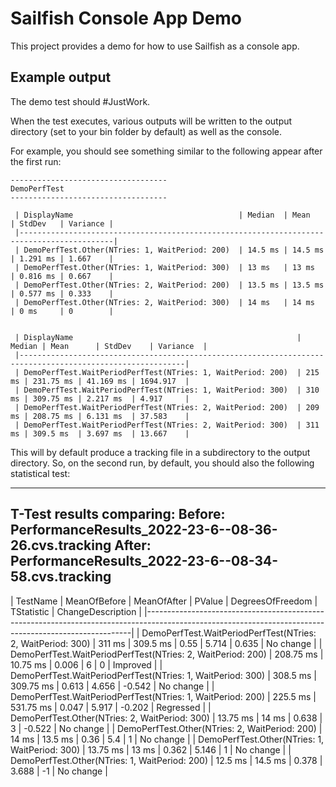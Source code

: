# Sailfish Console App Demo

This project provides a demo for how to use Sailfish as a console app.

## Example output

The demo test should #JustWork.

When the test executes, various outputs will be written to the output directory (set to your bin folder by default) as well as the console.

For example, you should see something similar to the following appear after the first run:

```
-----------------------------------
DemoPerfTest
-----------------------------------

 | DisplayName                                     | Median  | Mean    | StdDev   | Variance |
 |-------------------------------------------------------------------------------------------|
 | DemoPerfTest.Other(NTries: 1, WaitPeriod: 200)  | 14.5 ms | 14.5 ms | 1.291 ms | 1.667    |
 | DemoPerfTest.Other(NTries: 1, WaitPeriod: 300)  | 13 ms   | 13 ms   | 0.816 ms | 0.667    |
 | DemoPerfTest.Other(NTries: 2, WaitPeriod: 200)  | 13.5 ms | 13.5 ms | 0.577 ms | 0.333    |
 | DemoPerfTest.Other(NTries: 2, WaitPeriod: 300)  | 14 ms   | 14 ms   | 0 ms     | 0        |


 | DisplayName                                                  | Median | Mean      | StdDev    | Variance  |
 |-----------------------------------------------------------------------------------------------------------|
 | DemoPerfTest.WaitPeriodPerfTest(NTries: 1, WaitPeriod: 200)  | 215 ms | 231.75 ms | 41.169 ms | 1694.917  |
 | DemoPerfTest.WaitPeriodPerfTest(NTries: 1, WaitPeriod: 300)  | 310 ms | 309.75 ms | 2.217 ms  | 4.917     |
 | DemoPerfTest.WaitPeriodPerfTest(NTries: 2, WaitPeriod: 200)  | 209 ms | 208.75 ms | 6.131 ms  | 37.583    |
 | DemoPerfTest.WaitPeriodPerfTest(NTries: 2, WaitPeriod: 300)  | 311 ms | 309.5 ms  | 3.697 ms  | 13.667    |

```

This will by default produce a tracking file in a subdirectory to the output directory. So, on the second run, by default, you should also the following statistical test:

-----------------------------------
T-Test results comparing:
Before: PerformanceResults_2022-23-6--08-36-26.cvs.tracking
After: PerformanceResults_2022-23-6--08-34-58.cvs.tracking
-----------------------------------

 | TestName                                                     | MeanOfBefore | MeanOfAfter | PValue | DegreesOfFreedom | TStatistic | ChangeDescription |
 |--------------------------------------------------------------------------------------------------------------------------------------------------------|
 | DemoPerfTest.WaitPeriodPerfTest(NTries: 2, WaitPeriod: 300)  | 311 ms       | 309.5 ms    | 0.55   | 5.714            | 0.635      | No change         |
 | DemoPerfTest.WaitPeriodPerfTest(NTries: 2, WaitPeriod: 200)  | 208.75 ms    | 10.75 ms    | 0.006  | 6                | 0          | Improved          |
 | DemoPerfTest.WaitPeriodPerfTest(NTries: 1, WaitPeriod: 300)  | 308.5 ms     | 309.75 ms   | 0.613  | 4.656            | -0.542     | No change         |
 | DemoPerfTest.WaitPeriodPerfTest(NTries: 1, WaitPeriod: 200)  | 225.5 ms     | 531.75 ms   | 0.047  | 5.917            | -0.202     | Regressed         |
 | DemoPerfTest.Other(NTries: 2, WaitPeriod: 300)               | 13.75 ms     | 14 ms       | 0.638  | 3                | -0.522     | No change         |
 | DemoPerfTest.Other(NTries: 2, WaitPeriod: 200)               | 14 ms        | 13.5 ms     | 0.36   | 5.4              | 1          | No change         |
 | DemoPerfTest.Other(NTries: 1, WaitPeriod: 300)               | 13.75 ms     | 13 ms       | 0.362  | 5.146            | 1          | No change         |
 | DemoPerfTest.Other(NTries: 1, WaitPeriod: 200)               | 12.5 ms      | 14.5 ms     | 0.378  | 3.688            | -1         | No change         |

